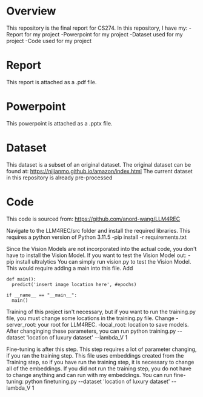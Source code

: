# Overview

This repository is the final report for CS274. In this repository, I have my:
-Report for my project
-Powerpoint for my project
-Dataset used for my project
-Code used for my project

# Report

This report is attached as a .pdf file.

# Powerpoint
This powerpoint is attached as a .pptx file.

# Dataset
This dataset is a subset of an original dataset. The original dataset can be found at: https://nijianmo.github.io/amazon/index.html
The current dataset in this repository is already pre-processed

# Code
This code is sourced from: https://github.com/anord-wang/LLM4REC

Navigate to the LLM4REC/src folder and install the required libraries. This requires a python version of Python 3.11.5
-pip install -r requirements.txt

Since the Vision Models are not incorporated into the actual code, you don't have to install the Vision Model. If you want to test the Vision Model out:
-pip install ultralytics
You can simply run vision.py to test the Vision Model. This would require adding a main into this file.
Add
```
def main():
  predict('insert image location here', #epochs)

if __name__ == "__main__":
  main()
```

Training of this project isn't necessary, but if you want to run the training.py file, you must change some locations in the training.py file.
Change
-server_root: your root for LLM4REC.
-local_root: location to save models.
After changinging these parameters, you can run python training.py --dataset 'location of luxury dataset' --lambda_V 1   

Fine-tuning is after this step. This step requires a lot of parameter changing, if you ran the training step.
This file uses embeddings created from the Training step, so if you have run the training step, it is necessary to change all of the embeddings.
If you did not run the training step, you do not have to change anything and can run with my embeddings.
You can run fine-tuning: python finetuning.py --dataset 'location of luxury dataset' --lambda_V 1
